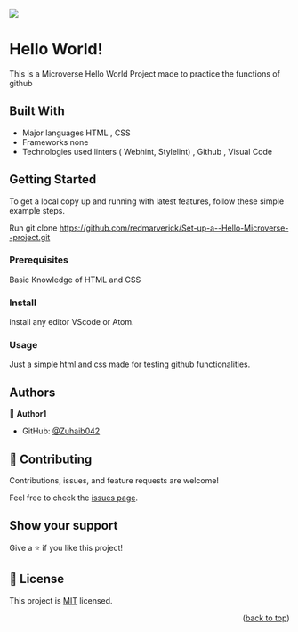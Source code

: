 ![](https://img.shields.io/badge/Microverse-blueviolet)

# Hello World!

This is a Microverse Hello World Project made to practice the functions of github

## Built With

- Major languages
  HTML ,
  CSS
- Frameworks
  none
- Technologies used
  linters ( Webhint, Stylelint) ,
  Github ,
  Visual Code

## Getting Started

To get a local copy up and running with latest features, follow these simple example steps.

Run
git clone https://github.com/redmarverick/Set-up-a--Hello-Microverse--project.git

### Prerequisites

Basic Knowledge of HTML and CSS

### Install

install any editor VScode or Atom.

### Usage

Just a simple html and css made for testing github functionalities.

## Authors

👤 **Author1**

- GitHub: [@Zuhaib042](https://github.com/redmarverick)

## 🤝 Contributing

Contributions, issues, and feature requests are welcome!

Feel free to check the [issues page](../../issues/).

## Show your support

Give a ⭐️ if you like this project!

<!-- LICENSE -->

## 📝 License <a name="license"></a>

This project is [MIT](./LICENSE) licensed.

<p align="right">(<a href="#readme-top">back to top</a>)</p>
